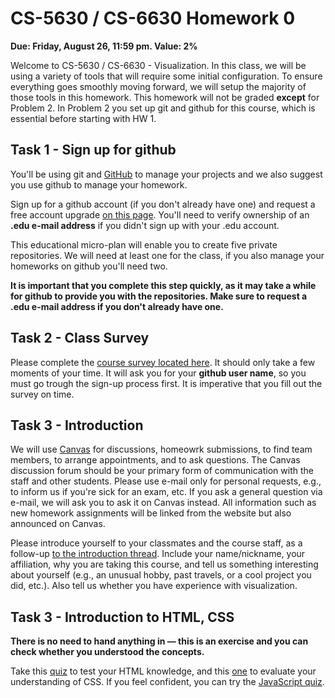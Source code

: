 # CS-5630 / CS-6630 Homework 0

**Due: Friday, August 26, 11:59 pm. Value: 2%**

Welcome to CS-5630 / CS-6630 - Visualization.  In this class, we will be using a variety of tools that will require some initial configuration. To ensure everything goes smoothly moving forward, we will setup the majority of those tools in this homework.  This homework will not be graded **except** for Problem 2. In Problem 2 you set up git and github for this course, which is essential before starting with HW 1.

## Task 1 - Sign up for github

You'll be using git and [GitHub](http://github.com) to manage your projects and we also suggest you use github to manage your homework.

Sign up for a github account (if you don't already have one) and request a free account upgrade [on this page](https://education.github.com/). You'll need to verify ownership of an **.edu e-mail address** if you didn't sign up with your .edu account. 

This educational micro-plan will enable you to create five private repositories. We will need at least one for the class, if you also manage your homeworks on github you'll need two. 

**It is important that you complete this step quickly, as it may take a while for github to provide you with the repositories. Make sure to request a .edu e-mail address if you don't already have one.**

## Task 2 - Class Survey
Please complete the [course survey located here](https://docs.google.com/forms/d/1jgaNuAReJLoxLDCPxCNMMuzSd3VbVPm3ja6RyaWpwDo/viewform). It should only take a few moments of your time. It will ask you for your **github user name**, so you must go trough the sign-up process first. It is imperative that you fill out the survey on time.

## Task 3 - Introduction

We will use [Canvas](https://utah.instructure.com/courses/389965) for discussions, homeowrk submissions, to find team members, to arrange appointments, and to ask questions. The Canvas discussion forum should be your primary form of communication with the staff and other students. Please use e-mail only for personal requests, e.g., to inform us if you're sick for an exam, etc. If you ask a general question via e-mail, we will ask you to ask it on Canvas instead. All information such as new homework assignments will be linked from the website but also announced on Canvas.

Please introduce yourself to your classmates and the course staff, as a follow-up [to the introduction thread](https://utah.instructure.com/courses/389965/discussion_topics/1702163). Include your name/nickname, your affiliation, why you are taking this course, and tell us something interesting about yourself (e.g., an unusual hobby, past travels, or a cool project you did, etc.). Also tell us whether you have experience with visualization.

## Task 3 - Introduction to HTML, CSS

**There is no need to hand anything in — this is an exercise and you can check whether you understood the concepts.**

Take this [quiz](http://www.w3schools.com/quiztest/quiztest.asp?qtest=HTML) to test your HTML knowledge, and this [one](http://www.w3schools.com/quiztest/quiztest.asp?qtest=CSS) to evaluate your understanding of CSS. If you feel confident, you can try the [JavaScript quiz](http://www.w3schools.com/quiztest/quiztest.asp?qtest=JavaScript).


